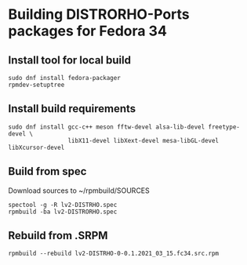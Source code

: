 # Building DISTRORHO-Ports packages for Fedora 34


## Install tool for local build

```
sudo dnf install fedora-packager
rpmdev-setuptree

```

## Install build requirements

```
sudo dnf install gcc-c++ meson fftw-devel alsa-lib-devel freetype-devel \
                 libX11-devel libXext-devel mesa-libGL-devel libXcursor-devel
```

## Build from spec

Download sources to ~/rpmbuild/SOURCES

```
spectool -g -R lv2-DISTRHO.spec
rpmbuild -ba lv2-DISTRORHO.spec
```

## Rebuild from .SRPM

```
rpmbuild --rebuild lv2-DISTRHO-0-0.1.2021_03_15.fc34.src.rpm
```

